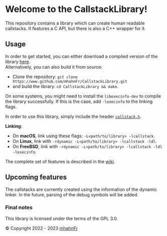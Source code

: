 # Welcome to the CallstackLibrary!
This repository contains a library which can create human readable callstacks. It features a C API, but
there is also a C++ wrapper for it.

## Usage
In order to get started, you can either download a compiled version of the library [here](https://www.github.com/mhahnFr/CallstackLibrary/releases).  
Alternatively, you can also build it from source:
- Clone the repository: ``git clone https://www.github.com/mhahnFr/CallstackLibrary.git``
- and build the library: ``cd CallstackLibrary && make``.

On some systems, you might need to install the ``libexecinfo-dev`` to compile the library successfully.
If this is the case, add ``-lexecinfo`` to the linking flags.

In order to use this library, simply include the header [``callstack.h``](https://www.github.com/mhahnFr/CallstackLibrary/blob/main/include/callstack.h).

**Linking**:
- On **macOS**, link using these flags: ``-L<path/to/library> -lcallstack``.
- On **Linux**, link with ``-rdynamic -L<path/to/library> -lcallstack -ldl``.
- On **FreeBSD**, link with ``-rdynamic -L<path/to/library> -lcallstack -ldl -lexecinfo``.

The complete set of features is described in the [wiki](https://www.github.com/mhahnFr/CallstackLibrary/wiki).

## Upcoming features
The callstacks are currently created using the information of the dynamic linker.
In the future, parsing of the debug symbols will be added.

### Final notes
This library is licensed under the terms of the GPL 3.0.

© Copyright 2022 - 2023 [mhahnFr](https://www.github.com/mhahnFr)
